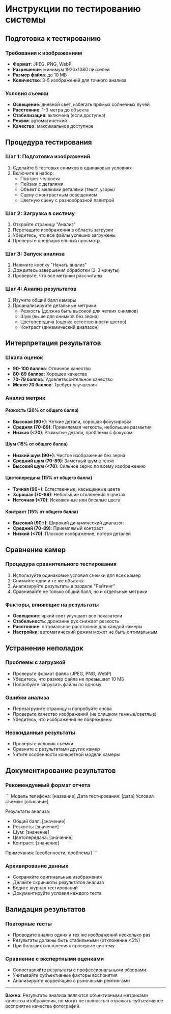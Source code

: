 # Инструкции по тестированию системы

## Подготовка к тестированию

### Требования к изображениям
- **Формат**: JPEG, PNG, WebP
- **Разрешение**: минимум 1920x1080 пикселей
- **Размер файла**: до 10 МБ
- **Количество**: 3-5 изображений для точного анализа

### Условия съемки
- **Освещение**: дневной свет, избегать прямых солнечных лучей
- **Расстояние**: 1-3 метра до объекта
- **Стабилизация**: включена (если доступна)
- **Режим**: автоматический
- **Качество**: максимальное доступное

## Процедура тестирования

### Шаг 1: Подготовка изображений
1. Сделайте 5 тестовых снимков в одинаковых условиях
2. Включите в набор:
   - Портрет человека
   - Пейзаж с деталями
   - Объект с мелкими деталями (текст, узоры)
   - Сцену с контрастным освещением
   - Цветную сцену с разнообразной палитрой

### Шаг 2: Загрузка в систему
1. Откройте страницу "Анализ"
2. Перетащите изображения в область загрузки
3. Убедитесь, что все файлы успешно загружены
4. Проверьте предварительный просмотр

### Шаг 3: Запуск анализа
1. Нажмите кнопку "Начать анализ"
2. Дождитесь завершения обработки (2-3 минуты)
3. Проверьте, что все метрики рассчитаны

### Шаг 4: Анализ результатов
1. Изучите общий балл камеры
2. Проанализируйте детальные метрики:
   - Резкость (должна быть высокой для четких снимков)
   - Шум (выше для снимков без зерна)
   - Цветопередача (оценка естественности цветов)
   - Контраст (динамический диапазон)

## Интерпретация результатов

### Шкала оценок
- **90-100 баллов**: Отличное качество
- **80-89 баллов**: Хорошее качество
- **70-79 баллов**: Удовлетворительное качество
- **Менее 70 баллов**: Требует улучшения

### Анализ метрик

#### Резкость (20% от общего балла)
- **Высокая (90+)**: Четкие детали, хорошая фокусировка
- **Средняя (70-89)**: Приемлемая четкость, небольшие размытия
- **Низкая (<70)**: Размытые детали, проблемы с фокусом

#### Шум (15% от общего балла)
- **Низкий шум (90+)**: Чистое изображение без зерна
- **Средний шум (70-89)**: Заметный шум в тенях
- **Высокий шум (<70)**: Сильное зерно по всему изображению

#### Цветопередача (15% от общего балла)
- **Точная (90+)**: Естественные, насыщенные цвета
- **Хорошая (70-89)**: Небольшие отклонения в цветах
- **Неточная (<70)**: Искаженные или блеклые цвета

#### Контраст (15% от общего балла)
- **Высокий (90+)**: Широкий динамический диапазон
- **Средний (70-89)**: Приемлемый контраст
- **Низкий (<70)**: Плоское изображение, потеря деталей

## Сравнение камер

### Процедура сравнительного тестирования
1. Используйте одинаковые условия съемки для всех камер
2. Снимайте одни и те же объекты
3. Анализируйте результаты в разделе "Рейтинг"
4. Сравнивайте не только общий балл, но и отдельные метрики

### Факторы, влияющие на результаты
- **Освещение**: яркий свет улучшает все показатели
- **Стабильность**: дрожание рук снижает резкость
- **Расстояние**: оптимальное расстояние для каждой камеры
- **Настройки**: автоматический режим может не быть оптимальным

## Устранение неполадок

### Проблемы с загрузкой
- Проверьте формат файла (JPEG, PNG, WebP)
- Убедитесь, что размер файла не превышает 10 МБ
- Попробуйте загрузить файлы по одному

### Ошибки анализа
- Перезагрузите страницу и попробуйте снова
- Проверьте качество изображений (не слишком темные/светлые)
- Убедитесь, что изображения не повреждены

### Неожиданные результаты
- Проверьте условия съемки
- Сравните с результатами других камер
- Учтите особенности конкретной модели камеры

## Документирование результатов

### Рекомендуемый формат отчета
\`\`\`
Модель телефона: [название]
Дата тестирования: [дата]
Условия съемки: [описание]

Результаты анализа:
- Общий балл: [значение]
- Резкость: [значение]
- Шум: [значение]
- Цветопередача: [значение]
- Контраст: [значение]

Примечания: [особенности, проблемы]
\`\`\`

### Архивирование данных
- Сохраняйте оригинальные изображения
- Делайте скриншоты результатов анализа
- Ведите журнал тестирований
- Документируйте условия каждого теста

## Валидация результатов

### Повторные тесты
- Проводите анализ одних и тех же изображений несколько раз
- Результаты должны быть стабильными (отклонение <5%)
- При больших отклонениях проверьте систему

### Сравнение с экспертными оценками
- Сопоставляйте результаты с профессиональными обзорами
- Учитывайте субъективные факторы восприятия
- Анализируйте корреляцию с рыночными рейтингами

---

**Важно**: Результаты анализа являются объективными метриками качества изображения, но могут не полностью отражать субъективное восприятие качества фотографий.
